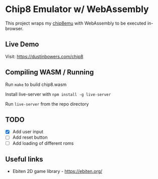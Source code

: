 # Chip8 Emulator w/ WebAssembly

This project wraps my [chip8emu](https://github.com/dustinbowers/chip8emu) with WebAssembly to be executed in-browser.

## Live Demo

Visit: https://dustinbowers.com/chip8

## Compiling WASM / Running

Run `make` to build chip8.wasm

Install live-server with `npm install -g live-server`

Run `live-server` from the repo directory

## TODO

* [X] Add user input
* [ ] Add reset button
* [ ] Add loading of different roms

## Useful links

* Ebiten 2D game library - https://ebiten.org/
